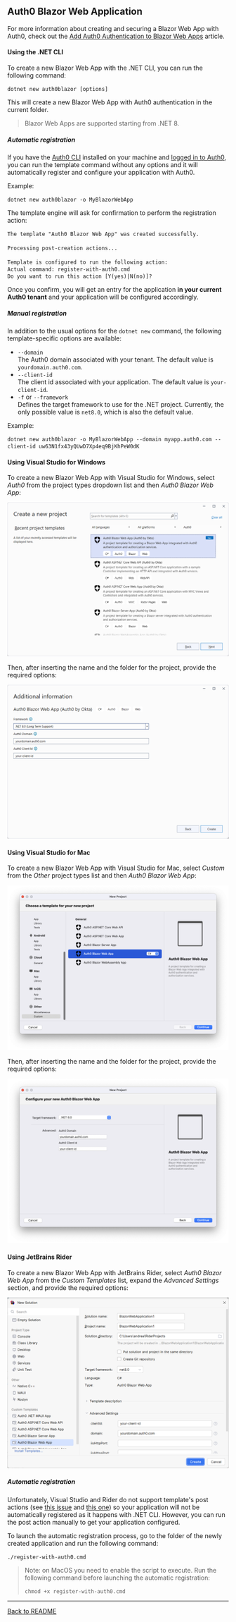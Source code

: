 ## Auth0 Blazor Web Application

For more information about creating and securing a Blazor Web App with Auth0, check out the [Add Auth0 Authentication to Blazor Web Apps](https://auth0.com/blog/auth0-authentication-blazor-web-apps/) article.

#### Using the .NET CLI

To create a new Blazor Web App with the .NET CLI, you can run the following command:

```
dotnet new auth0blazor [options]
```

This will create a new Blazor Web App with Auth0 authentication in the current folder.

> Blazor Web Apps are supported starting from .NET 8.

##### Automatic registration

If you have the [Auth0 CLI](https://github.com/auth0/auth0-cli) installed on your machine and [logged in to Auth0](https://github.com/auth0/auth0-cli?tab=readme-ov-file#authenticating-to-your-tenant), you can run the template command without any options and it will automatically register and configure your application with Auth0.

Example:

```shell
dotnet new auth0blazor -o MyBlazorWebApp
```

The template engine will ask for confirmation to perform the registration action:

```shell
The template "Auth0 Blazor Web App" was created successfully.

Processing post-creation actions...

Template is configured to run the following action:
Actual command: register-with-auth0.cmd 
Do you want to run this action [Y(yes)|N(no)]?
```

Once you confirm, you will get an entry for the application **in your current Auth0 tenant** and your application will be configured accordingly.

##### Manual registration

In addition to the usual options for the `dotnet new` command, the following template-specific options are available:

- `--domain`<br>
  The Auth0 domain associated with your tenant. The default value is `yourdomain.auth0.com`.
- `--client-id`<br>
  The client id associated with your application. The default value is `your-client-id`.
- `-f` or `--framework`<br>
  Defines the target framework to use for the .NET project. Currently, the only possible value is `net8.0`, which is also the default value.

Example:

```shell
dotnet new auth0blazor -o MyBlazorWebApp --domain myapp.auth0.com --client-id uw63N1fx43yQUwD7Xp4eq9BjKhPeW0dK
```

#### Using Visual Studio for Windows

To create a new Blazor Web App with Visual Studio for Windows, select *Auth0* from the project types dropdown list and then *Auth0 Blazor Web App*:

![Auth0 Blazor Web App from Visual Studio](assets/auth0-blazor-web-app-vs.png)

Then, after inserting the name and the folder for the project, provide the required options:

![Auth0 Blazor Web App options from Visual Studio](assets/auth0-blazor-web-app-vs-options.png)

#### Using Visual Studio for Mac

To create a new Blazor Web App with Visual Studio for Mac, select *Custom* from the *Other* project types list and then *Auth0 Blazor Web App*:

![Auth0 Blazor Web App from Visual Studio](assets/auth0-blazor-web-app-vs-mac.png)

Then, after inserting the name and the folder for the project, provide the required options:

![Auth0 Blazor Web App options from Visual Studio](assets/auth0-blazor-web-app-vs-mac-options.png)

#### Using JetBrains Rider

To create a new Blazor Web App with JetBrains Rider, select  *Auth0 Blazor Web App* from the *Custom Templates* list, expand the *Advanced Settings* section, and provide the required options:

![Auth0 Blazor WebAssemby Application from JetBrains Rider](assets/auth0-blazor-web-app-rider.png)



##### Automatic registration

Unfortunately, Visual Studio and Rider do not support template's post actions (see [this issue](https://github.com/dotnet/templating/issues/4575) and [this one](https://github.com/dotnet/templating/issues/3226)) so your application will not be automatically registered as it happens with .NET CLI. However, you can run the post action manually to get your application configured.

To launch the automatic registration process, go to the folder of the newly created application and run the following command:

```shell
./register-with-auth0.cmd
```

> Note: on MacOS you need to enable the script to execute. Run the following command before launching the automatic registration:
>
> ```shell
> chmod +x register-with-auth0.cmd
> ```

---

[Back to README](../README.md)

